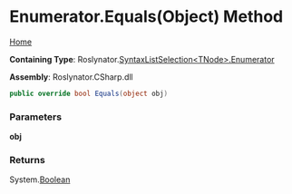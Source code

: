 <a name="_top"></a>

# Enumerator\.Equals\(Object\) Method

[Home](../../../../README.md#_top)

**Containing Type**: Roslynator\.[SyntaxListSelection\<TNode>.Enumerator](../README.md#_top)

**Assembly**: Roslynator\.CSharp\.dll

```csharp
public override bool Equals(object obj)
```

### Parameters

**obj**

### Returns

System\.[Boolean](https://docs.microsoft.com/en-us/dotnet/api/system.boolean)

